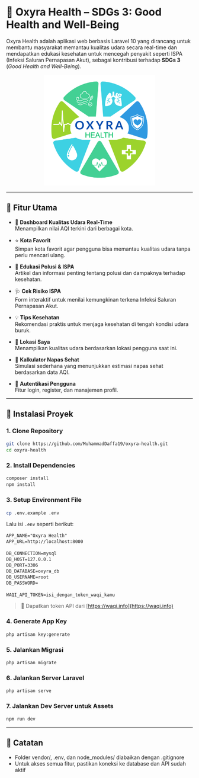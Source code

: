 # 🌿 Oxyra Health – SDGs 3: Good Health and Well-Being

Oxyra Health adalah aplikasi web berbasis Laravel 10 yang dirancang untuk membantu masyarakat memantau kualitas udara secara real-time dan mendapatkan edukasi kesehatan untuk mencegah penyakit seperti ISPA (Infeksi Saluran Pernapasan Akut), sebagai kontribusi terhadap **SDGs 3** (*Good Health and Well-Being*).

<p align="center">
  <img src="https://raw.githubusercontent.com/MuhammadDaffa19/oxyra-health/main/public/images/OXYRA%20HEALTH.png" width="300" alt="Oxyra Health Logo">
</p>

---

## 🔧 Fitur Utama

- 💨 **Dashboard Kualitas Udara Real-Time**  
  Menampilkan nilai AQI terkini dari berbagai kota.

- ⭐ **Kota Favorit**  
  Simpan kota favorit agar pengguna bisa memantau kualitas udara tanpa perlu mencari ulang.

- 📘 **Edukasi Polusi & ISPA**  
  Artikel dan informasi penting tentang polusi dan dampaknya terhadap kesehatan.

- 🩺 **Cek Risiko ISPA**  
  Form interaktif untuk menilai kemungkinan terkena Infeksi Saluran Pernapasan Akut.

- 💡 **Tips Kesehatan**  
  Rekomendasi praktis untuk menjaga kesehatan di tengah kondisi udara buruk.

- 📍 **Lokasi Saya**  
  Menampilkan kualitas udara berdasarkan lokasi pengguna saat ini.

- 💨 **Kalkulator Napas Sehat**  
  Simulasi sederhana yang menunjukkan estimasi napas sehat berdasarkan data AQI.

- 👤 **Autentikasi Pengguna**  
  Fitur login, register, dan manajemen profil.

---

## 🚀 Instalasi Proyek

### 1. Clone Repository

```bash
git clone https://github.com/MuhammadDaffa19/oxyra-health.git
cd oxyra-health
````

### 2. Install Dependencies

```bash
composer install
npm install
```

### 3. Setup Environment File

```bash
cp .env.example .env
```

Lalu isi `.env` seperti berikut:

```env
APP_NAME="Oxyra Health"
APP_URL=http://localhost:8000

DB_CONNECTION=mysql
DB_HOST=127.0.0.1
DB_PORT=3306
DB_DATABASE=oxyra_db
DB_USERNAME=root
DB_PASSWORD=

WAQI_API_TOKEN=isi_dengan_token_waqi_kamu
```

> 🎯 Dapatkan token API dari [https://waqi.info](https://waqi.info)

### 4. Generate App Key

```bash
php artisan key:generate
```

### 5. Jalankan Migrasi

```bash
php artisan migrate
```

### 6. Jalankan Server Laravel

```bash
php artisan serve
```

### 7. Jalankan Dev Server untuk Assets

```bash
npm run dev
```

---

## 📌 Catatan

* Folder vendor/, .env, dan node_modules/ diabaikan dengan .gitignore
* Untuk akses semua fitur, pastikan koneksi ke database dan API sudah aktif

